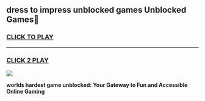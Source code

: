
## dress to impress unblocked games Unblocked Games👋
<h3>
<a href="https://premium.freeplayer.one?title=dress_to_impress_unblocked_games&ref=16F">CLICK TO PLAY</a></h3>
<hr>

<h3>
<a href="https://premium.freeplayer.one?title=dress_to_impress_unblocked_games&ref=16F">CLICK 2 PLAY</a>
  
</h3>

<a href="https://premium.freeplayer.one?title=dress_to_impress_unblocked_games&ref=16F/"><img src="https://clearcache.store/games.png"></a>


**worlds hardest game unblocked: Your Gateway to Fun and Accessible Online Gaming**
